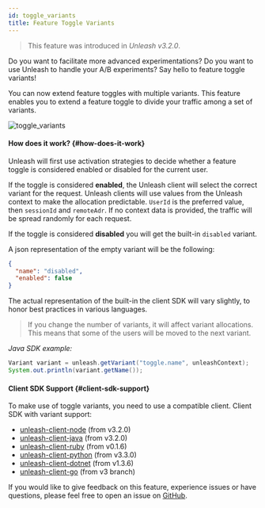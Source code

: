 ```yaml
---
id: toggle_variants
title: Feature Toggle Variants
---
```


> This feature was introduced in _Unleash v3.2.0_.

Do you want to facilitate more advanced experimentations? Do you want to use Unleash to handle your A/B experiments? Say hello to feature toggle variants!

You can now extend feature toggles with multiple variants. This feature enables you to extend a feature toggle to divide your traffic among a set of variants.

![toggle_variants](/img/variants.png 'Feature Toggle Variants')

#### How does it work? {#how-does-it-work}

Unleash will first use activation strategies to decide whether a feature toggle is considered enabled or disabled for the current user.

If the toggle is considered **enabled**, the Unleash client will select the correct variant for the request. Unleash clients will use values from the Unleash context to make the allocation predictable. `UserId` is the preferred value, then `sessionId` and `remoteAdr`. If no context data is provided, the traffic will be spread randomly for each request.

If the toggle is considered **disabled** you will get the built-in `disabled` variant.

A json representation of the empty variant will be the following:

```json
{
  "name": "disabled",
  "enabled": false
}
```

The actual representation of the built-in the client SDK will vary slightly, to honor best practices in various languages.

> If you change the number of variants, it will affect variant allocations. This means that some of the users will be moved to the next variant.

_Java SDK example:_

```java
Variant variant = unleash.getVariant("toggle.name", unleashContext);
System.out.println(variant.getName());
```

#### Client SDK Support {#client-sdk-support}

To make use of toggle variants, you need to use a compatible client. Client SDK with variant support:

- [unleash-client-node](https://github.com/Unleash/unleash-client-node) (from v3.2.0)
- [unleash-client-java](https://github.com/Unleash/unleash-client-java) (from v3.2.0)
- [unleash-client-ruby](https://github.com/Unleash/unleash-client-ruby) (from v0.1.6)
- [unleash-client-python](https://github.com/Unleash/unleash-client-python) (from v3.3.0)
- [unleash-client-dotnet](https://github.com/Unleash/unleash-client-dotnet) (from v1.3.6)
- [unleash-client-go](https://github.com/Unleash/unleash-client-dotnet) (from v3 branch)

If you would like to give feedback on this feature, experience issues or have questions, please feel free to open an issue on [GitHub](https://github.com/Unleash/unleash/).
